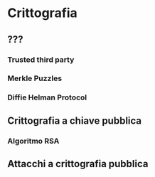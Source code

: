 # Crittografia 

## ???

### Trusted third party

### Merkle Puzzles

### Diffie Helman Protocol

## Crittografia a chiave pubblica

### Algoritmo RSA

## Attacchi a crittografia pubblica

###
